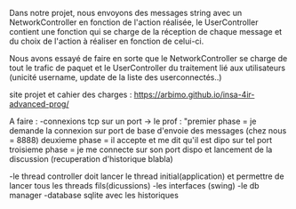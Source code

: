 Dans notre projet, nous envoyons des messages string avec un NetworkController en fonction de l'action réalisée, le UserController contient une fonction qui se charge de la réception de chaque message et du choix de l'action à réaliser en fonction de celui-ci.

Nous avons essayé de faire en sorte que le NetworkController se charge de tout le trafic de paquet et le UserController du traitement lié aux utilisateurs (unicité username, update de la liste des userconnectés..)


site projet et cahier des charges : 
https://arbimo.github.io/insa-4ir-advanced-prog/

A faire : 
-connexions tcp sur un port 
  -> le prof : "premier phase = je demande la connexion sur port de base d'envoie des messages (chez nous = 8888)
                deuxieme phase = il accepte et me dit qu'il est dipo sur tel port 
                troisieme phase = je me connecte sur son port dispo et lancement de la discussion (recuperation d'historique blabla)

-le thread controller doit lancer le thread initial(application) et permettre de lancer tous les threads fils(dicussions)
-les interfaces (swing)
-le db manager 
-database sqlite avec les historiques
